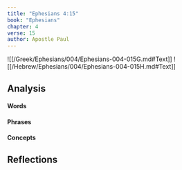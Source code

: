 ```yaml
---
title: "Ephesians 4:15"
book: "Ephesians"
chapter: 4
verse: 15
author: Apostle Paul
---
```

![[/Greek/Ephesians/004/Ephesians-004-015G.md#Text]]
![[/Hebrew/Ephesians/004/Ephesians-004-015H.md#Text]]

## Analysis

#### Words

#### Phrases

#### Concepts

## Reflections
